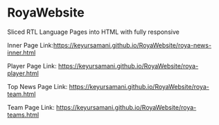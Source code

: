 # RoyaWebsite
Sliced RTL Language Pages into HTML with fully responsive

Inner Page Link:https://keyursamani.github.io/RoyaWebsite/roya-news-inner.html

Player Page Link: https://keyursamani.github.io/RoyaWebsite/roya-player.html

Top News Page Link: https://keyursamani.github.io/RoyaWebsite/roya-team.html

Team Page Link: https://keyursamani.github.io/RoyaWebsite/roya-teams.html
